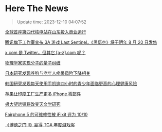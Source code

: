 # Here The News
> Update time: 2023-12-10 04:07:52

[全球首座第四代核电站在山东投入商业运行](https://www.solidot.org/story?sid=76844)

[腾讯旗下工作室宣布 3A 游戏 Last Sentinel，《黑悟空》将于明年 8 月 20 日发售](https://www.solidot.org/story?sid=76843)

[x.com 是 Twitter，但其它 [a-z].com 呢？](https://www.solidot.org/story?sid=76842)

[物理学家实现分子的量子纠缠](https://www.solidot.org/story?sid=76841)

[日本研究发现养狗与老年人痴呆风险下降相关](https://www.solidot.org/story?sid=76840)

[韩国研究发现每天使用手机逾四小时的青少年面临更高的心理健康风险](https://www.solidot.org/story?sid=76839)

[苹果让印度工厂生产更多 iPhone 零部件](https://www.solidot.org/story?sid=76838)

[极大望远镜将改变天文学研究](https://www.solidot.org/story?sid=76837)

[Fairphone 5 的可维修性被 iFixit 评为 10/10](https://www.solidot.org/story?sid=76836)

[《博德之门III》赢得 TGA 年度游戏奖](https://www.solidot.org/story?sid=76835)

